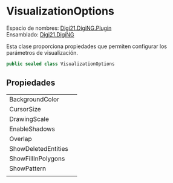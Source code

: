 # VisualizationOptions

Espacio de nombres: [Digi21.DigiNG.Plugin](../../)  
Ensamblado: [Digi21.DigiNG](../../../digi21.diging/)

Esta clase proporciona propiedades que permiten configurar los parámetros de visualización.

```csharp
public sealed class VisualizationOptions
```

## Propiedades

|  |  |
| :--- | :--- |
| BackgroundColor |  |
| CursorSize |  |
| DrawingScale |  |
| EnableShadows |  |
| Overlap |  |
| ShowDeletedEntities |  |
| ShowFillInPolygons |  |
| ShowPattern |  |
|  |  |


